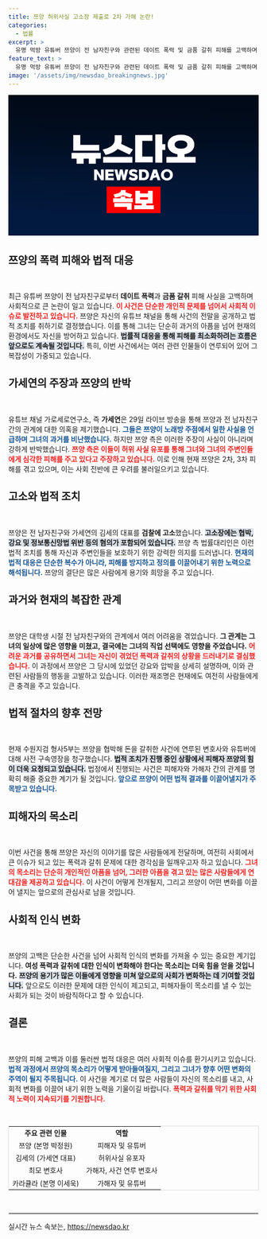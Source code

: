 ```yaml
---
title: 쯔양 허위사실 고소장 제출로 2차 가해 논란!
categories:
  - 법률
excerpt: >
  유명 먹방 유튜버 쯔양이 전 남자친구와 관련된 데이트 폭력 및 금품 갈취 피해를 고백하며 유튜브 채널 가로세로연구소 김세의를 검찰에 고소했습니다. 그녀는 허위사실 유포와 가해 행위에 대한 강력한 반발을 나타냈습니다. 클릭하고 자세한 내용을 확인하세요!
feature_text: >
  유명 먹방 유튜버 쯔양이 전 남자친구와 관련된 데이트 폭력 및 금품 갈취 피해를 고백하며 유튜브 채널 가로세로연구소 김세의를 검찰에 고소했습니다. 그녀는 허위사실 유포와 가해 행위에 대한 강력한 반발을 나타냈습니다. 클릭하고 자세한 내용을 확인하세요!
image: '/assets/img/newsdao_breakingnews.jpg'
---
```


<p><img src="/assets/img/newsdao_breakingnews.jpg" alt="ontimetimes 속보" /></p>

<h2 data-ke-size="size26">쯔양의 폭력 피해와 법적 대응</h2>

<p data-ke-size="size16">&nbsp;</p>

<p>최근 유튜버 쯔양이 전 남자친구로부터 <b>데이트 폭력</b>과 <b>금품 갈취</b> 피해 사실을 고백하며 사회적으로 큰 논란이 일고 있습니다. <b><span style="color: #ee2323;">이 사건은 단순한 개인적 문제를 넘어서 사회적 이슈로 발전하고 있습니다.</span></b> 쯔양은 자신의 유튜브 채널을 통해 사건의 전말을 공개하고 법적 조치를 취하기로 결정했습니다. 이를 통해 그녀는 단순히 과거의 아픔을 넘어 현재의 환경에서도 자신을 방어하고 있습니다. <b><span style="background-color: #21538527;">법률적 대응을 통해 피해를 최소화하려는 흐름은 앞으로도 계속될 것입니다.</span></b> 특히, 이번 사건에서는 여러 관련 인물들이 연루되어 있어 그 복잡성이 가중되고 있습니다. </p>

<h2 data-ke-size="size26">가세연의 주장과 쯔양의 반박</h2>

<p data-ke-size="size16">&nbsp;</p>

<p>유튜브 채널 가로세로연구소, 즉 <b>가세연</b>은 29일 라이브 방송을 통해 쯔양과 전 남자친구 간의 관계에 대한 의혹을 제기했습니다. <b><span style="color: #1a5490;">그들은 쯔양이 노래방 주점에서 일한 사실을 언급하며 그녀의 과거를 비난했습니다.</span></b> 하지만 쯔양 측은 이러한 주장이 사실이 아니라며 강하게 반박했습니다. <b><span style="color: #ee2323;">쯔양 측은 이들이 허위 사실 유포를 통해 그녀와 그녀의 주변인들에게 심각한 피해를 주고 있다고 주장하고 있습니다.</span></b> 이로 인해 현재 쯔양은 2차, 3차 피해를 겪고 있으며, 이는 사회 전반에 큰 우려를 불러일으키고 있습니다.  </p>

<h2 data-ke-size="size26">고소와 법적 조치</h2>

<p data-ke-size="size16">&nbsp;</p>

<p>쯔양은 전 남자친구와 가세연의 김세의 대표를 <b>검찰에 고소</b>했습니다. <b><span style="background-color: #21538527;">고소장에는 협박, 강요 및 정보통신망법 위반 등의 혐의가 포함되어 있습니다.</span></b> 쯔양 측 법률대리인은 이런 법적 조치를 통해 자신과 주변인들을 보호하기 위한 강력한 의지를 드러냅니다. <b><span style="color: #1a5490;">현재의 법적 대응은 단순한 복수가 아니라, 피해를 방지하고 정의를 이끌어내기 위한 노력으로 해석됩니다.</span></b> 쯔양의 결단은 많은 사람에게 용기와 희망을 주고 있습니다.</p>

<h2 data-ke-size="size26">과거와 현재의 복잡한 관계</h2>

<p data-ke-size="size16">&nbsp;</p>

<p>쯔양은 대학생 시절 전 남자친구와의 관계에서 여러 어려움을 겪었습니다. <b>그 관계는 그녀의 일상에 많은 영향을 미쳤고, 결국에는 그녀의 직업 선택에도 영향을 주었습니다.</b> <b><span style="color: #ee2323;">어려운 과거를 공유하면서 그녀는 자신이 겪었던 폭력과 갈취의 상황을 드러내기로 결심했습니다.</span></b> 이 과정에서 쯔양은 그 당시에 있었던 강요와 압박을 상세히 설명하며, 이와 관련된 사람들의 행동을 고발하고 있습니다. 이러한 재조명은 현재에도 여전히 사람들에게 큰 충격을 주고 있습니다. </p>

<h2 data-ke-size="size26">법적 절차의 향후 전망</h2>

<p data-ke-size="size16">&nbsp;</p>

<p>현재 수원지검 형사5부는 쯔양을 협박해 돈을 갈취한 사건에 연루된 변호사와 유튜버에 대해 사전 구속영장을 청구했습니다. <b><span style="background-color: #21538527;">법적 조치가 진행 중인 상황에서 피해자 쯔양의 힘이 더욱 요청되고 있습니다.</span></b> 법정에서 진행되는 사건은 피해자와 가해자 간의 관계를 명확히 해줄 중요한 계기가 될 것입니다. <b><span style="color: #1a5490;">앞으로 쯔양이 어떤 법적 결과를 이끌어낼지가 주목받고 있습니다.</span></b>  </p>

<h2 data-ke-size="size26">피해자의 목소리</h2>

<p data-ke-size="size16">&nbsp;</p>

<p>이번 사건을 통해 쯔양은 자신의 이야기를 많은 사람들에게 전달하며, 여전히 사회에서 큰 이슈가 되고 있는 폭력과 갈취 문제에 대한 경각심을 일깨우고자 하고 있습니다. <b><span style="color: #ee2323;">그녀의 목소리는 단순히 개인적인 아픔을 넘어, 그러한 아픔을 겪고 있는 많은 사람들에게 연대감을 제공하고 있습니다.</span></b> 이 사건이 어떻게 전개될지, 그리고 쯔양이 어떤 변화를 이끌어 낼지는 앞으로의 관심사로 남을 것입니다. </p>

<h2 data-ke-size="size26">사회적 인식 변화</h2>

<p data-ke-size="size16">&nbsp;</p>

<p>쯔양의 고백은 단순한 사건을 넘어 사회적 인식의 변화를 가져올 수 있는 중요한 계기입니다. <b>여성 폭력과 갈취에 대한 인식이 변화해야 한다는 목소리는 더욱 힘을 얻을 것입니다.</b> <b><span style="background-color: #21538527;">쯔양의 용기가 많은 이들에게 영향을 미쳐 앞으로의 사회가 변화하는 데 기여할 것입니다.</span></b> 앞으로도 이러한 문제에 대한 인식이 제고되고, 피해자들이 목소리를 낼 수 있는 사회가 되는 것이 바람직하다고 할 수 있습니다. </p>

<h2 data-ke-size="size26">결론</h2>

<p data-ke-size="size16">&nbsp;</p>

<p>쯔양의 피해 고백과 이를 둘러싼 법적 대응은 여러 사회적 이슈를 환기시키고 있습니다. <b><span style="color: #1a5490;">법적 과정에서 쯔양의 목소리가 어떻게 받아들여질지, 그리고 그녀가 향후 어떤 변화의 주역이 될지 주목됩니다.</span></b> 이 사건을 계기로 더 많은 사람들이 자신의 목소리를 내고, 사회적 변화를 이끌어 내기 위한 노력을 기울이길 바랍니다. <b><span style="color: #ee2323;">폭력과 갈취를 막기 위한 사회적 노력이 지속되기를 기원합니다.</span></b> </p>

<p data-ke-size="size16">&nbsp;</p>

<table style="width: 100%; border-collapse: collapse; border: 1px solid #ddd;">
    <tbody>
        <tr>
            <td style="text-align: center; height: 17px;"><b>주요 관련 인물</b></td>
            <td style="text-align: center; height: 17px;"><b>역할</b></td>
        </tr>
        <tr>
            <td style="text-align: center; height: 17px;">쯔양 (본명 박정원)</td>
            <td style="text-align: center; height: 17px;">피해자 및 유튜버</td>
        </tr>
        <tr>
            <td style="text-align: center; height: 17px;">김세의 (가세연 대표)</td>
            <td style="text-align: center; height: 17px;">허위사실 유포자</td>
        </tr>
        <tr>
            <td style="text-align: center; height: 17px;">최모 변호사</td>
            <td style="text-align: center; height: 17px;">가해자, 사건 연루 변호사</td>
        </tr>
        <tr>
            <td style="text-align: center; height: 17px;">카라큘라 (본명 이세욱)</td>
            <td style="text-align: center; height: 17px;">가해자 및 유튜버</td>
        </tr>
    </tbody>
</table>

<p data-ke-size="size16">&nbsp;</p>

<hr style="border: 1px solid #ddd;" />
실시간 뉴스 속보는, <a href="https://newsdao.kr" rel="dofollow">https://newsdao.kr</a>



